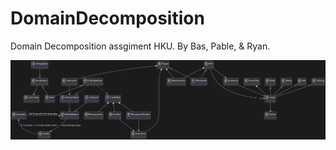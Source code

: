 # DomainDecomposition
Domain Decomposition assgiment HKU. By Bas, Pable, & Ryan.

![Final UML](VisualUML/UmlFinal.png)